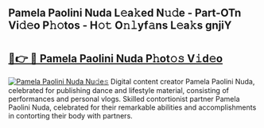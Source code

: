 ## Pamela Paolini Nuda L𝚎a𝚔ed N𝚞𝚍e - Part-OTn Vi𝚍𝚎o P𝚑𝚘tos - H𝚘𝚝 O𝚗𝚕yf𝚊ns L𝚎a𝚔s gnjiY

# <h2><a href="http://kfcs8g.oniu.top/?m=Pamela+Paolini+Nuda">🔗👉 🔴 Pamela Paolini Nuda P𝚑ot𝚘𝚜 V𝚒d𝚎o</a></h2>

[![Pamela Paolini Nuda Nu𝚍e𝚜](https://i.imgur.com/0qMVB7G.gif)](http://kfcs8g.oniu.top/?m=Pamela+Paolini+Nuda)
Digital content creator Pamela Paolini Nuda, celebrated for publishing dance and lifestyle material, consisting of performances and personal vlogs. Skilled contortionist partner Pamela Paolini Nuda, celebrated for their remarkable abilities and accomplishments in contorting their body with partners.  
